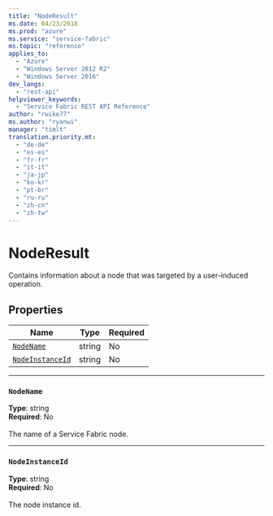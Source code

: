 ```yaml
---
title: "NodeResult"
ms.date: 04/23/2018
ms.prod: "azure"
ms.service: "service-fabric"
ms.topic: "reference"
applies_to: 
  - "Azure"
  - "Windows Server 2012 R2"
  - "Windows Server 2016"
dev_langs: 
  - "rest-api"
helpviewer_keywords: 
  - "Service Fabric REST API Reference"
author: "rwike77"
ms.author: "ryanwi"
manager: "timlt"
translation.priority.mt: 
  - "de-de"
  - "es-es"
  - "fr-fr"
  - "it-it"
  - "ja-jp"
  - "ko-kr"
  - "pt-br"
  - "ru-ru"
  - "zh-cn"
  - "zh-tw"
---
```

# NodeResult

Contains information about a node that was targeted by a user-induced operation.

## Properties
| Name | Type | Required |
| --- | --- | --- |
| [`NodeName`](#nodename) | string | No |
| [`NodeInstanceId`](#nodeinstanceid) | string | No |

____
### `NodeName`
__Type__: string <br/>
__Required__: No<br/>
<br/>
The name of a Service Fabric node.

____
### `NodeInstanceId`
__Type__: string <br/>
__Required__: No<br/>
<br/>
The node instance id.
